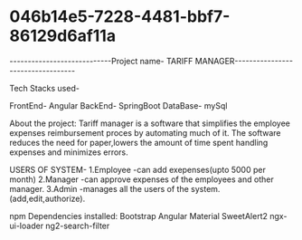 # 046b14e5-7228-4481-bbf7-86129d6af11a


----------------------------Project name- TARIFF MANAGER----------------------------------


Tech Stacks used-

FrontEnd- Angular
BackEnd- SpringBoot
DataBase- mySql
   
   
 About the project:
 Tariff manager is a software that simplifies the employee expenses reimbursement proces by automating much of it.
 The software reduces the need for paper,lowers the amount of time spent handling expenses and minimizes errors.
 
 
  USERS OF SYSTEM-
 1.Employee
           -can add exepenses(upto 5000 per month)
 2.Manager
           -can approve expenses of the employees and other manager.
 3.Admin
           -manages all the users of the system.(add,edit,authorize).
           
           
           
  npm  Dependencies installed:
      Bootstrap
      Angular Material
      SweetAlert2
      ngx-ui-loader
      ng2-search-filter
  
 
 
 
